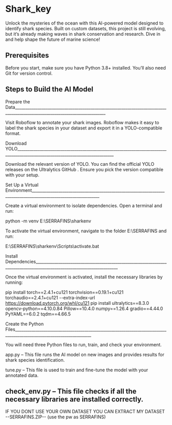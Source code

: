 # Shark_key
Unlock the mysteries of the ocean with this AI-powered model designed to identify shark species. Built on custom datasets, this project is still evolving, but it’s already making waves in shark conservation and research. Dive in and help shape the future of marine science!

Prerequisites
--------------
Before you start, make sure you have Python 3.8+ installed. You’ll also need Git for version control.

Steps to Build the AI Model
----------------------------
Prepare the Data___________________________________________________________________________________________________________________________

Visit Roboflow
to annotate your shark images. Roboflow makes it easy to label the shark species in your dataset and export it in a YOLO-compatible format.

Download YOLO______________________________________________________________________________________________________________________________

Download the relevant version of YOLO. You can find the official YOLO releases on the Ultralytics GitHub
. Ensure you pick the version compatible with your setup.

Set Up a Virtual Environment_______________________________________________________________________________________________________________

Create a virtual environment to isolate dependencies. Open a terminal and run:

python -m venv E:\SERRAFINS\sharkenv


To activate the virtual environment, navigate to the folder E:\SERRAFINS and run:

E:\SERRAFINS\sharkenv\Scripts\activate.bat


Install Dependencies_______________________________________________________________________________________________________________________

Once the virtual environment is activated, install the necessary libraries by running:

pip install torch==2.4.1+cu121 torchvision==0.19.1+cu121 torchaudio==2.4.1+cu121 --extra-index-url https://download.pytorch.org/whl/cu121
pip install ultralytics==8.3.0 opencv-python==4.10.0.84 Pillow==10.4.0 numpy==1.26.4 gradio==4.44.0 PyYAML==6.0.2 tqdm==4.66.5


Create the Python Files____________________________________________________________________________________________________________________

You will need three Python files to run, train, and check your environment.

app.py – This file runs the AI model on new images and provides results for shark species identification.

tune.py – This file is used to train and fine-tune the model with your annotated data.

check_env.py – This file checks if all the necessary libraries are installed correctly.
-------------------------------------------------------------------------------------------------------------------------------------------
IF YOU DONT USE YOUR OWN DATASET YOU CAN EXTRACT MY DATASET --SERRAFINS.ZIP-- (use the pw as SERRAFINS)
